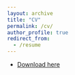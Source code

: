 ```yaml
---
layout: archive
title: "CV"
permalink: /cv/
author_profile: true
redirect_from:
  - /resume
---
```


* [Download here](http://zjgao02.github.io/files/高子俊简历.pdf)
